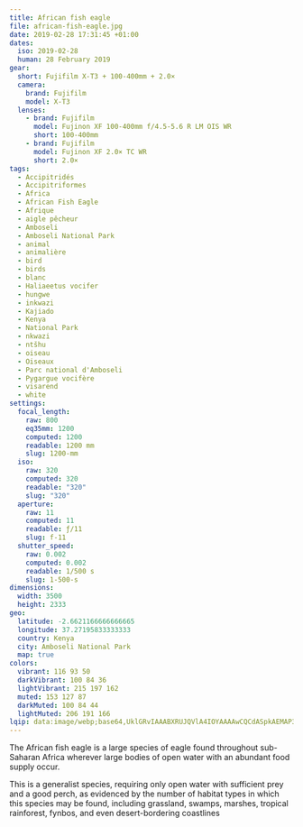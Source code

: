 ```yaml
---
title: African fish eagle
file: african-fish-eagle.jpg
date: 2019-02-28 17:31:45 +01:00
dates:
  iso: 2019-02-28
  human: 28 February 2019
gear:
  short: Fujifilm X-T3 + 100-400mm + 2.0×
  camera:
    brand: Fujifilm
    model: X-T3
  lenses:
    - brand: Fujifilm
      model: Fujinon XF 100-400mm f/4.5-5.6 R LM OIS WR
      short: 100-400mm
    - brand: Fujifilm
      model: Fujinon XF 2.0× TC WR
      short: 2.0×
tags:
  - Accipitridés
  - Accipitriformes
  - Africa
  - African Fish Eagle
  - Afrique
  - aigle pêcheur
  - Amboseli
  - Amboseli National Park
  - animal
  - animalière
  - bird
  - birds
  - blanc
  - Haliaeetus vocifer
  - hungwe
  - inkwazi
  - Kajiado
  - Kenya
  - National Park
  - nkwazi
  - ntšhu
  - oiseau
  - Oiseaux
  - Parc national d'Amboseli
  - Pygargue vocifère
  - visarend
  - white
settings:
  focal_length:
    raw: 800
    eq35mm: 1200
    computed: 1200
    readable: 1200 mm
    slug: 1200-mm
  iso:
    raw: 320
    computed: 320
    readable: "320"
    slug: "320"
  aperture:
    raw: 11
    computed: 11
    readable: ƒ/11
    slug: f-11
  shutter_speed:
    raw: 0.002
    computed: 0.002
    readable: 1/500 s
    slug: 1-500-s
dimensions:
  width: 3500
  height: 2333
geo:
  latitude: -2.6621166666666665
  longitude: 37.27195833333333
  country: Kenya
  city: Amboseli National Park
  map: true
colors:
  vibrant: 116 93 50
  darkVibrant: 100 84 36
  lightVibrant: 215 197 162
  muted: 153 127 87
  darkMuted: 100 84 44
  lightMuted: 206 191 166
lqip: data:image/webp;base64,UklGRvIAAABXRUJQVlA4IOYAAAAwCQCdASpkAEMAP3Goy140q7MtqhdLApAuCWUAz9wnL4givSgF85RmIe1fVBEBFZjchiA1x3jyM0VaK5RG16Al4Crii7CH8spKonESBJN77oUAAP4sJNcXUy1LrSIPr4S/F0BsaavFmPfZ5zKWPoEz9b3E2aXrm6jfK6zudtAgFV1iLgmMFVLT8uHZweURTDlSyO1ZDP7MEkeyWLvsOjlFSSHI5cH+BLPDIQHRisnh47oJm6hqIGktIZbheCmGbnfQXgST9Fn+Db6tPZQ8SDgLWXsntYJ15NFmmDJZC8X6hY9uU9AAAA==
---
```


The African fish eagle is a large species of eagle found throughout sub-Saharan Africa wherever large bodies of open water with an abundant food supply occur.

This is a generalist species, requiring only open water with sufficient prey and a good perch, as evidenced by the number of habitat types in which this species may be found, including grassland, swamps, marshes, tropical rainforest, fynbos, and even desert-bordering coastlines
